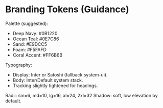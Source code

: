 # Branding Tokens (Guidance)

Palette (suggested):
- Deep Navy: #0B1220
- Ocean Teal: #0E7C86
- Sand: #E9DCC5
- Foam: #F5FAFD
- Coral Accent: #FF6B6B

Typography:
- Display: Inter or Satoshi (fallback system-ui).
- Body: Inter/Default system stack.
- Tracking slightly tightened for headings.

Radii: sm=6, md=10, lg=16, xl=24, 2xl=32
Shadow: soft, low elevation by default.
